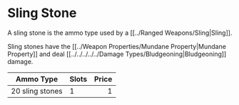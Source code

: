 # Sling Stone

A sling stone is the ammo type used by a [[../Ranged Weapons/Sling|Sling]].

Sling stones have the [[../Weapon Properties/Mundane Property|Mundane Property]] and deal [[../../../../../Damage Types/Bludgeoning|Bludgeoning]] damage.

| Ammo Type         | Slots | Price |
| ----------------- | ----- | ----: |
| 20 sling stones   | 1     |     1 |